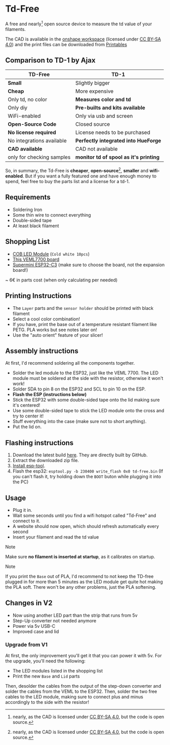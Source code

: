 # Td-Free

A free and nearly[^1] open source device to measure the td value of your filaments.

The CAD is available in the [onshape workspace](https://cad.onshape.com/documents/e7ec65aec40b24c9a33c1902/w/dc90f86d4d08d2181a707cee/e/a86c6c8c0a4124509901ffce)
(licensed under [CC BY-SA 4.0](https://creativecommons.org/licenses/by-sa/4.0/)) and the print files can be downloaded from [Printables](https://www.printables.com/model/919380-td-free)

## Comparison to TD-1 by Ajax

| TD-Free                   | TD-1                                     |
| ------------------------- | ---------------------------------------- |
| **Small**                 | Slightly bigger                          |
| **Cheap**                 | More expensive                           |
| Only td, no color         | **Measures color and td**                |
| Only diy                  | **Pre-builts and kits available**        |
| WiFi-enabled              | Only via usb and screen                  |
| **Open-Source Code**      | Closed source                            |
| **No license required**   | License needs to be purchased            |
| No integrations available | **Perfectly integrated into HueForge**   |
| **CAD available**         | CAD not available                        |
| only for checking samples | **monitor td of spool as it's printing** |

So, in summary, the Td-Free is **cheaper**, **open-source**[^1], **smaller** and **wifi-enabled**.
But if you want a fully featured one and have enough money to spend, feel free to buy the parts list and a license for a td-1.

## Requirements

- Soldering Iron
- Some thin wire to connect everything
- Double-sided tape
- At least black filament

## Shopping List

- [COB LED Module](https://s.click.aliexpress.com/e/_DlNXKdH) (`Cold white 10pcs`)
- [This VEML7700 board](https://de.aliexpress.com/item/1005004926993351.html)
- [Supermini ESP32-C3](https://de.aliexpress.com/item/1005005877531694.html) (make sure to choose the board, not the expansion board!)


~ 6€ in parts cost (when only calculating per needed)

## Printing Instructions

- The `Layer` parts and the `sensor holder` should be printed with black filament
- Select a cool color combination!
- If you have, print the base out of a temperature resistant filament like PETG. PLA works but see notes later on!
- Use the "auto orient" feature of your slicer!

## Assembly instructions

At first, I'd recommend soldering all the components together.

- Solder the led module to the ESP32, just like the VEML 7700. The LED module must be soldered at the side with the resistor, otherwise it won't work!
- Solder SDA to pin 8 on the ESP32 and SCL to pin 10 on the ESP.
- **Flash the ESP (instructions below)**
- Stick the ESP32 with some double-sided tape onto the lid making sure it's centered!
- Use some double-sided tape to stick the LED module onto the cross and try to center it!
- Stuff everything into the case (make sure not to short anything).
- Put the lid on.

## Flashing instructions

1. Download the latest build [here](https://nightly.link/mawoka-myblock/td-free/workflows/platformio_build/main/esp32c3-4mb.zip).
   They are directly built by GitHub.
2. Extract the downloaded zip file.
3. [Install esp-tool](https://docs.espressif.com/projects/esptool/en/latest/esp32/#quick-start).
4. Flash the esp32: `esptool.py -b 230400 write_flash 0x0 td-free.bin` (If you can't flash it, try holding down the `BOOT` buton while plugging it into the PC)

## Usage

- Plug it in.
- Wait some seconds until you find a wifi hotspot called "Td-Free" and connect to it.
- A website should now open, which should refresh automatically every second
- Insert your filament and read the td value

> [!NOTE]  
> Make sure **no filament is inserted at startup**, as it calibrates on startup.


> [!NOTE]  
> If you print the `Base` out of PLA, I'd recommend to not keep the TD-free plugged in for more than 5 minutes as the LED module get quite hot making the PLA soft. There won't be any other problems, just the PLA softening.


## Changes in V2
- Now using another LED part than the strip that runs from 5v
- Step-Up converter not needed anymore
- Power via 5v USB-C
- Improved case and lid

### Upgrade from V1
At first, the only improvement you'll get it that you can power it with 5v. For the upgrade, you'll need the following:
- The LED modules listed in the shopping list
- Print the new `Base` and `Lid` parts

Then, desolder the cables from the output of the step-down converter and solder the cables from the VEML to the ESP32. Then, solder the two free cables to the LED module, making sure to connect plus and minus accordingly to the side with the resistor!

[^1]: nearly, as the CAD is licensed under [CC BY-SA 4.0](https://creativecommons.org/licenses/by-sa/4.0/), but the code is open source.
